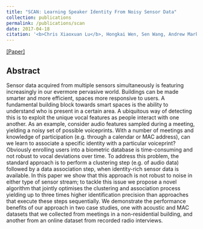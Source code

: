 ```yaml
---
title: "SCAN: Learning Speaker Identity From Noisy Sensor Data"
collection: publications
permalink: /publications/scan
date: 2017-04-18
citation: '<b>Chris Xiaoxuan Lu</b>, Hongkai Wen, Sen Wang, Andrew Markham and Niki Trigoni. <i>In IPSN 2017.</i>'
---
```

[[Paper]](https://christopherlu.github.io/files/papers/[IPSN2017]scan.pdf)

## Abstract
Sensor data acquired from multiple sensors simultaneously is featuring increasingly in our evermore pervasive world. Buildings can be made smarter and more efficient, spaces more responsive to users. A fundamental building block towards smart spaces is the ability to understand who is present in a certain area. A ubiquitous way of detecting this is to exploit the unique vocal features as people interact with one another. As an example, consider audio features sampled during a meeting, yielding a noisy set of possible voiceprints. With a number of meetings and knowledge of participation (e.g. through a calendar or MAC address), can we learn to associate a specific identity with a particular voiceprint? Obviously enrolling users into a biometric database is time-consuming and not robust to vocal deviations over time. To address this problem, the standard approach is to perform a clustering step (e.g. of audio data) followed by a data association step, when identity-rich sensor data is available. In this paper we show that this approach is not robust to noise in either type of sensor stream; to tackle this issue we propose a novel algorithm that jointly optimises the clustering and association process yielding up to three times higher identification precision than approaches that execute these steps sequentially. We demonstrate the performance benefits of our approach in two case studies, one with acoustic and MAC datasets that we collected from meetings in a non-residential building, and another from an online dataset from recorded radio interviews.


